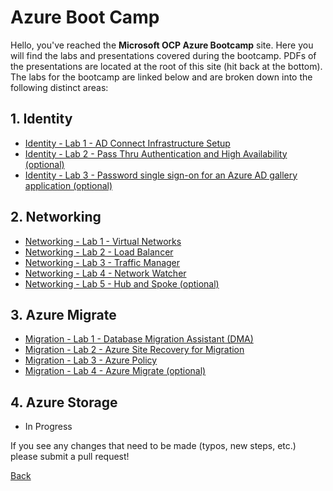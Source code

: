 # Azure Boot Camp

Hello, you've reached the **Microsoft OCP Azure Bootcamp** site.  Here you will find the labs and presentations covered during the bootcamp.  PDFs of the presentations are located at the root of this site (hit back at the bottom).  The labs for the  bootcamp are linked below and are broken down into the following distinct areas:

## 1. Identity
- [Identity - Lab 1 - AD Connect Infrastructure Setup](Identity%20Lab%201%20-%20AD%20Connect%20Infrastructure%20Setup.md)
- [Identity - Lab 2 - Pass Thru Authentication and High Availability (optional)](Identity%20Lab%202%20-%20AD%20Connect%20High%20Availability%20(Optional).md)
- [Identity - Lab 3 - Password single sign-on for an Azure AD gallery application (optional)](Identity%20Lab%203%20-%20AD%20Connect%20Publishing%20a%20SSO%20Application%20(Optional).md)

## 2. Networking
- [Networking - Lab 1 - Virtual Networks](Networking%20Lab%201%20-%20Virtual%20Networks.md)
- [Networking - Lab 2 - Load Balancer](Networking%20Lab%202%20-%20Load%20Balancer.md)
- [Networking - Lab 3 - Traffic Manager](Networking%20Lab%203%20-%20Traffic%20Manager.md)
- [Networking - Lab 4 - Network Watcher](Networking%20Lab%204%20-%20Network%20Watcher.md)
- [Networking - Lab 5 - Hub and Spoke (optional)](Networking%20Lab%205%20-%20Hub%20and%20Spoke%20Challenge%20(Optional).md)


## 3. Azure Migrate
- [Migration - Lab 1 - Database Migration Assistant (DMA)](Migration%20Lab%201%20-%20Database%20Migration%20Service%20(DMS).md)
- [Migration - Lab 2 - Azure Site Recovery for Migration](Migration%20Lab%202%20-%20Azure%20Site%20Recovery%20(ASR).md)
- [Migration - Lab 3 - Azure Policy](Migration%20Lab%203%20-%20Azure%20Policy.md)
- [Migration - Lab 4 - Azure Migrate (optional)](Migration%20Lab%204%20-%20Azure%20Migrate%20(Optional).md)

## 4. Azure Storage
- In Progress

If you see any changes that need to be made (typos, new steps, etc.) please submit a pull request!


[Back](./)

